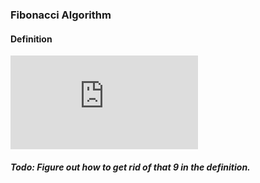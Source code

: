### Fibonacci Algorithm

#### Definition

![equation](http://www.sciweavers.org/tex2img.php?eq=F_%7Bn%7D+%3D+%5Cleft%5C%7B%5Cbegin%7Bmatrix%7D%0D%0A0%2C+%26+n+%3D+0%2C+%5C%5C+%0D%0A1%2C+%26+n+%3D+1%2C+%5C%5C+%0D%0AF_%7Bn-1%7D+%2B+F_%7Bn-2%7D+%26+n+%3E+1.+%0D%0A%5Cend%7Bmatrix%7D%5Cright.9&bc=White&fc=Black&im=jpg&fs=12&ff=arev&edit=)

##### Todo: Figure out how to get rid of that 9 in the definition.
